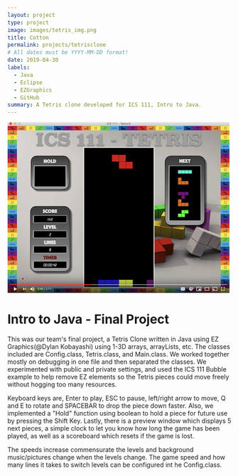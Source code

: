 ```yaml
---
layout: project
type: project
image: images/tetris_img.png
title: Cotton
permalink: projects/tetrisclone
# All dates must be YYYY-MM-DD format!
date: 2019-04-30
labels:
  - Java
  - Eclipse
  - EZGraphics
  - GitHub
summary: A Tetris clone developed for ICS 111, Intro to Java.
---
```


[![Tetris Clone ICS 111](https://github.com/mlr77/mlr77.github.io/blob/master/images/tetris2_img.png)](https://www.youtube.com/watch?v=m7jz075N9hU&feature=youtu.be "Video Title")

# Intro to Java - Final Project

This was our team's final project, a Tetris Clone written in Java using EZ Graphics(@Dylan Kobayashi) using 1-3D arrays, arrayLists, etc. The classes included are Config.class, Tetris.class, and Main.class. We worked together mostly on debugging in one file and then separated the classes. We experimented with public and private settings, and used the ICS 111 Bubble example to help remove EZ elements so the Tetris pieces could move freely without hogging too many resources. 

Keyboard keys are, Enter to play, ESC to pause, left/right arrow to move, Q and E to rotate and SPACEBAR to drop the piece down faster. Also, we implemented a "Hold" function using boolean to hold a piece for future use by pressing the Shift Key. Lastly, there is a preview window which displays 5 next pieces, a simple clock to let you know how long the game has been played, as well as a scoreboard which resets if the game is lost. 

The speeds increase commensurate the levels and background music/pictures change when the levels change. The game speed and how many lines it takes to switch levels can be configured int he Config.class.

